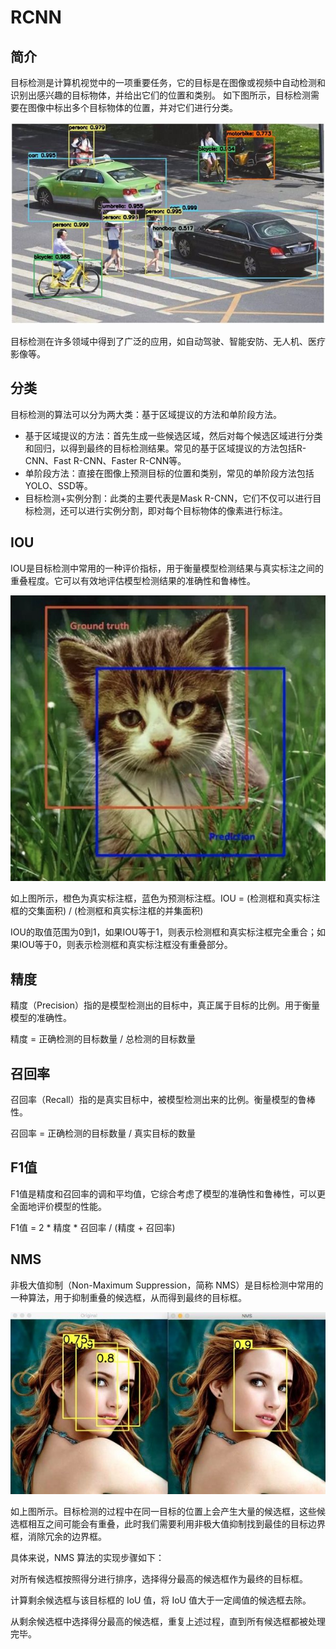 # RCNN

## 简介
目标检测是计算机视觉中的一项重要任务，它的目标是在图像或视频中自动检测和识别出感兴趣的目标物体，并给出它们的位置和类别。
如下图所示，目标检测需要在图像中标出多个目标物体的位置，并对它们进行分类。

![](../img/05/01/detec.png)

目标检测在许多领域中得到了广泛的应用，如自动驾驶、智能安防、无人机、医疗影像等。

## 分类
目标检测的算法可以分为两大类：基于区域提议的方法和单阶段方法。

- 基于区域提议的方法：首先生成一些候选区域，然后对每个候选区域进行分类和回归，以得到最终的目标检测结果。常见的基于区域提议的方法包括R-CNN、Fast R-CNN、Faster R-CNN等。
- 单阶段方法：直接在图像上预测目标的位置和类别，常见的单阶段方法包括YOLO、SSD等。
- 目标检测+实例分割：此类的主要代表是Mask R-CNN，它们不仅可以进行目标检测，还可以进行实例分割，即对每个目标物体的像素进行标注。

## IOU
IOU是目标检测中常用的一种评价指标，用于衡量模型检测结果与真实标注之间的重叠程度。它可以有效地评估模型检测结果的准确性和鲁棒性。

![](../img/05/01/iou2.jpg)

如上图所示，橙色为真实标注框，蓝色为预测标注框。IOU = (检测框和真实标注框的交集面积) / (检测框和真实标注框的并集面积)

IOU的取值范围为0到1，如果IOU等于1，则表示检测框和真实标注框完全重合；如果IOU等于0，则表示检测框和真实标注框没有重叠部分。

## 精度

精度（Precision）指的是模型检测出的目标中，真正属于目标的比例。用于衡量模型的准确性。

精度 = 正确检测的目标数量 / 总检测的目标数量


## 召回率

召回率（Recall）指的是真实目标中，被模型检测出来的比例。衡量模型的鲁棒性。

召回率 = 正确检测的目标数量 / 真实目标的数量

## F1值

F1值是精度和召回率的调和平均值，它综合考虑了模型的准确性和鲁棒性，可以更全面地评价模型的性能。

F1值 = 2 * 精度 * 召回率 / (精度 + 召回率)

## NMS

非极大值抑制（Non-Maximum Suppression，简称 NMS）是目标检测中常用的一种算法，用于抑制重叠的候选框，从而得到最终的目标框。

![](../img/05/01/nms.jpg)

如上图所示。目标检测的过程中在同一目标的位置上会产生大量的候选框，这些候选框相互之间可能会有重叠，此时我们需要利用非极大值抑制找到最佳的目标边界框，消除冗余的边界框。

具体来说，NMS 算法的实现步骤如下：

对所有候选框按照得分进行排序，选择得分最高的候选框作为最终的目标框。

计算剩余候选框与该目标框的 IoU 值，将 IoU 值大于一定阈值的候选框去除。

从剩余候选框中选择得分最高的候选框，重复上述过程，直到所有候选框都被处理完毕。





